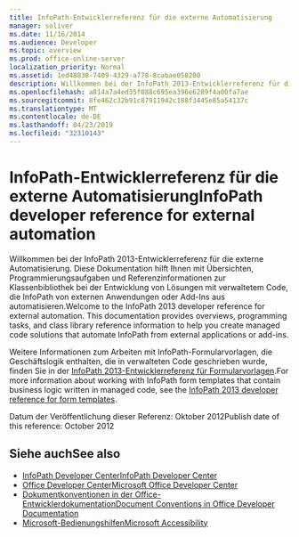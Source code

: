 ```yaml
---
title: InfoPath-Entwicklerreferenz für die externe Automatisierung
manager: soliver
ms.date: 11/16/2014
ms.audience: Developer
ms.topic: overview
ms.prod: office-online-server
localization_priority: Normal
ms.assetid: 1ed48838-7409-4329-a778-8cabae058200
description: Willkommen bei der InfoPath 2013-Entwicklerreferenz für die externe Automatisierung. Diese Dokumentation hilft Ihnen mit Übersichten, Programmierungsaufgaben und Referenzinformationen zur Klassenbibliothek bei der Entwicklung von Lösungen mit verwaltetem Code, die InfoPath von externen Anwendungen oder Add-Ins aus automatisieren.
ms.openlocfilehash: a814a7a4ed35f088c695ea396e6289f4a00fa7ae
ms.sourcegitcommit: 8fe462c32b91c87911942c188f3445e85a54137c
ms.translationtype: MT
ms.contentlocale: de-DE
ms.lasthandoff: 04/23/2019
ms.locfileid: "32310143"
---
```

# <a name="infopath-developer-reference-for-external-automation"></a><span data-ttu-id="037e0-104">InfoPath-Entwicklerreferenz für die externe Automatisierung</span><span class="sxs-lookup"><span data-stu-id="037e0-104">InfoPath developer reference for external automation</span></span>

<span data-ttu-id="037e0-p102">Willkommen bei der InfoPath 2013-Entwicklerreferenz für die externe Automatisierung. Diese Dokumentation hilft Ihnen mit Übersichten, Programmierungsaufgaben und Referenzinformationen zur Klassenbibliothek bei der Entwicklung von Lösungen mit verwaltetem Code, die InfoPath von externen Anwendungen oder Add-Ins aus automatisieren.</span><span class="sxs-lookup"><span data-stu-id="037e0-p102">Welcome to the InfoPath 2013 developer reference for external automation. This documentation provides overviews, programming tasks, and class library reference information to help you create managed code solutions that automate InfoPath from external applications or add-ins.</span></span>
  
<span data-ttu-id="037e0-107">Weitere Informationen zum Arbeiten mit InfoPath-Formularvorlagen, die Geschäftslogik enthalten, die in verwalteten Code geschrieben wurde, finden Sie in der [InfoPath 2013-Entwicklerreferenz für Formularvorlagen](https://go.microsoft.com/fwlink/?LinkId=159764).</span><span class="sxs-lookup"><span data-stu-id="037e0-107">For more information about working with InfoPath form templates that contain business logic written in managed code, see the [InfoPath 2013 developer reference for form templates](https://go.microsoft.com/fwlink/?LinkId=159764).</span></span>
  
<span data-ttu-id="037e0-108">Datum der Veröffentlichung dieser Referenz: Oktober 2012</span><span class="sxs-lookup"><span data-stu-id="037e0-108">Publish date of this reference: October 2012</span></span>
  
## <a name="see-also"></a><span data-ttu-id="037e0-109">Siehe auch</span><span class="sxs-lookup"><span data-stu-id="037e0-109">See also</span></span>

- [<span data-ttu-id="037e0-110">InfoPath Developer Center</span><span class="sxs-lookup"><span data-stu-id="037e0-110">InfoPath Developer Center</span></span>](https://msdn.microsoft.com/office/aa905434.aspx)  
- [<span data-ttu-id="037e0-111">Office Developer Center</span><span class="sxs-lookup"><span data-stu-id="037e0-111">Microsoft Office Developer Center</span></span>](https://msdn.microsoft.com/office/default.aspx)
- [<span data-ttu-id="037e0-112">Dokumentkonventionen in der Office-Entwicklerdokumentation</span><span class="sxs-lookup"><span data-stu-id="037e0-112">Document Conventions in Office Developer Documentation</span></span>](https://msdn.microsoft.com/office/aa905365.aspx)
- [<span data-ttu-id="037e0-113">Microsoft-Bedienungshilfen</span><span class="sxs-lookup"><span data-stu-id="037e0-113">Microsoft Accessibility</span></span>](https://www.microsoft.com/ENABLE/)

  

